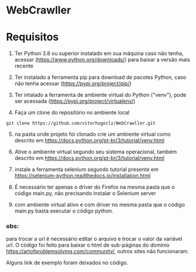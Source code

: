 # WebCrawller

# Requisitos
1. Ter Python 3.8 ou superior instalado em sua máquina caso não tenha, acessar (https://www.python.org/downloads/) para baixar a versão mais recente

2. Ter instalado a ferramenta pip para download de pacotes Python, caso não tenha acessar (https://pypi.org/project/pip/)

3. Ter intalado a ferramenta de ambiente virtual do Python ("venv"), pode ser acessada (https://pypi.org/project/virtualenv/)

4. Faça um clone do repositório no ambiente local 
````
git clone https://github.com/vitorhugoclz/WebCrawller.git
````
5. na pasta onde projeto foi clonado crie um ambiente virtual como descrito em https://docs.python.org/pt-br/3/tutorial/venv.html

6. Ative o ambiente virtual segundo seu sistema operacional, também descrito em https://docs.python.org/pt-br/3/tutorial/venv.html
  
7. instale a ferramenta selenium segundo tutorial presente em https://selenium-python.readthedocs.io/installation.html

8. É necessário ter apenas o driver do Firefox na mesma pasta que o código main.py, não precisando instalar o Selenium server

9.  com ambiente virtual ativo e com driver no mesma pasta que o código main.py basta executar o código python.

### obs:
para trocar a url é necessário editar o arquivo e trocar o valor da variável url. O código foi feito para baixar o html de sub-páginas do dominio https://artofproblemsolving.com/community/, outros sites não funcionaram. 

Alguns link de exemplo foram deixados no código.